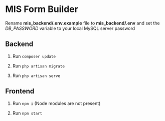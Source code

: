 # MIS Form Builder

Rename **mis_backend/.env.example** file to **mis_backend/.env** and set the *DB_PASSWORD* variable to your local MySQL server password

## Backend

1. Run ``` composer update ```

2. Run ``` php artisan migrate ```

3. Run ``` php artisan serve ```

## Frontend

1. Run ``` npm i ``` (Node modules are not present)

2. Run ``` npm start ```
